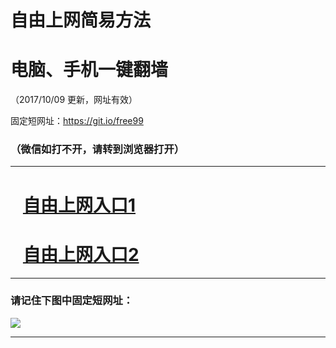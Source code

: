 ﻿# 自由上网简易方法

# 电脑、手机一键翻墙

（2017/10/09 更新，网址有效）

固定短网址：https://git.io/free99

### （微信如打不开，请转到浏览器打开）


***





# &nbsp;&nbsp; <a href="http://ft153520500.fwq-tz-1001.info/fwqtz01.html?t=100900124994 " target="_blank">自由上网入口1</a>
# &nbsp;&nbsp; <a href="http://ft3013213699.fwq-tz-1002.info/fwqtz02.html?t=100900125115 " target="_blank">自由上网入口2</a>
***

### 请记住下图中固定短网址：

<img src="https://s3-us-west-2.amazonaws.com/fwq-1001/yjfq-20170905okok.png" /> 


***

